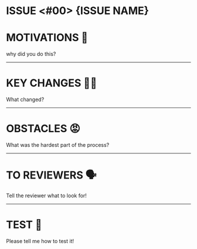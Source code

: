 # ISSUE <#00> {ISSUE NAME}

# MOTIVATIONS 🧐

why did you do this?

<hr>

# KEY CHANGES 🙋‍♀️

What changed?

<hr>

# OBSTACLES 😡

What was the hardest part of the process?

<hr>

# TO REVIEWERS 🗣️

Tell the reviewer what to look for!

<hr>

# TEST 📑

Please tell me how to test it!